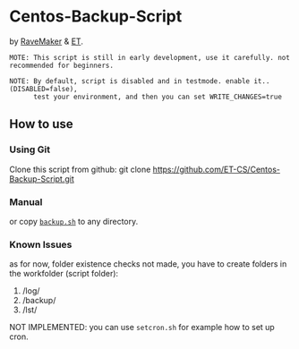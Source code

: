 Centos-Backup-Script
====================
by [RaveMaker][RaveMaker] & [ET][ET].

    MOTE: This script is still in early development, use it carefully. not recommended for beginners.

    NOTE: By default, script is disabled and in testmode. enable it.. (DISABLED=false),
          test your environment, and then you can set WRITE_CHANGES=true


How to use
----------

### Using Git
Clone this script from github:
    git clone https://github.com/ET-CS/Centos-Backup-Script.git

### Manual
or copy [`backup.sh`][backup.sh] to any directory.

### Known Issues
as for now, folder existence checks not made, you have to create folders in the workfolder (script folder):

1. /log/
2. /backup/
3. /lst/

NOT IMPLEMENTED: you can use `setcron.sh` for example how to set up cron.



[backup.sh]: https://github.com/ET-CS/Centos-Backup-Script/blob/master/backup.sh
[RaveMaker]: http://ravemaker.net
[ET]: http://etcs.me
